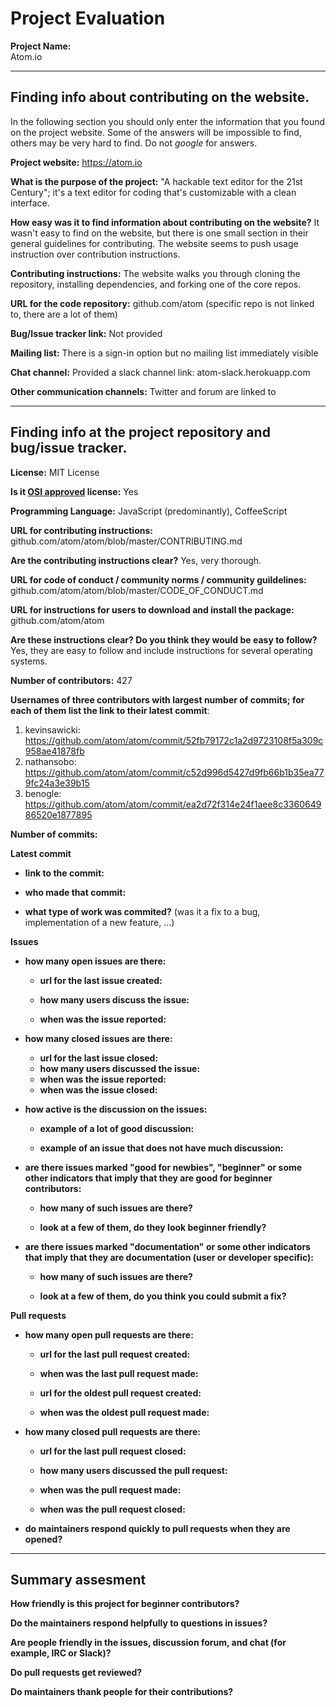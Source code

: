 # Project Evaluation 



__Project Name:__  
Atom.io

---

## Finding info about contributing on the website.

In the following section you should only enter the information that you
found on the project website. Some of the answers will be impossible to find, others
may be very hard to find. Do not _google_ for answers.

__Project website:__
https://atom.io

__What is the purpose of the project:__
"A hackable text editor for the 21st Century"; it's a text editor for coding that's customizable with a clean interface.

__How easy was it to find information about contributing on the website?__
It wasn't easy to find on the website, but there is one small section in their general guidelines for contributing. 
The website seems to push usage instruction over contribution instructions.

__Contributing instructions:__
The website walks you through cloning the repository, installing dependencies, and forking one of the core repos.

__URL for the code repository:__
github.com/atom (specific repo is not linked to, there are a lot of them)

__Bug/Issue tracker link:__
Not provided

__Mailing list:__
There is a sign-in option but no mailing list immediately visible

__Chat channel:__
Provided a slack channel link: atom-slack.herokuapp.com

__Other communication channels:__
Twitter and forum are linked to

---

## Finding info at the project repository and bug/issue tracker.

__License:__
MIT License

__Is it [OSI approved](https://opensource.org/licenses/alphabetical) license:__
Yes

__Programming Language:__
JavaScript (predominantly), CoffeeScript

__URL for contributing instructions:__ 
github.com/atom/atom/blob/master/CONTRIBUTING.md

__Are the contributing instructions clear?__ 
Yes, very thorough.


__URL for code of conduct / community norms / community guildelines:__
github.com/atom/atom/blob/master/CODE_OF_CONDUCT.md

__URL for instructions for users to download and install the package:__
github.com/atom/atom

__Are these instructions clear? Do you think they would be easy to follow?__
Yes, they are easy to follow and include instructions for several operating systems.

__Number of contributors:__
427

__Usernames of three contributors with largest number of commits; for
each of them list the link to their latest commit__:

1. kevinsawicki: https://github.com/atom/atom/commit/52fb79172c1a2d9723108f5a309c958ae41878fb
2. nathansobo: https://github.com/atom/atom/commit/c52d996d5427d9fb66b1b35ea779fc24a3e39b15
3. benogle: https://github.com/atom/atom/commit/ea2d72f314e24f1aee8c336064986520e1877895


__Number of commits:__

__Latest commit__

- __link to the commit:__

- __who made that commit:__

- __what type of work was commited?__ (was it a fix to a bug, implementation of a new feature, ...)


__Issues__

- __how many open issues are there:__

    - __url for the last issue created:__

    - __how many users discuss the issue:__
    
    - __when was the issue reported:__
    

- __how many closed issues are there:__
    - __url for the last issue closed:__
    - __how many users discussed the issue:__
    - __when was the issue reported:__
    - __when was the issue closed:__

- __how active is the discussion on the issues:__ 

    - __example of a lot of good discussion:__ 
    
    - __example of an issue that does not have much discussion:__



- __are there issues marked "good for newbies", "beginner" or some other indicators that imply that they are good for beginner contributors:__

    - __how many of such issues are there?__
    
    - __look at a few of them, do they look beginner friendly?__ 



- __are there issues marked "documentation" or some other indicators that imply that they are documentation (user or developer specific):__

    - __how many of such issues are there?__
    
    - __look at a few of them, do you think you could submit a fix?__ 



__Pull requests__

- __how many open pull requests are there:__

    - __url for the last pull request created:__
    
    - __when was the last pull request made:__

    - __url for the oldest pull request created:__
    
    - __when was the oldest pull request made:__

- __how many closed pull requests are there:__

    - __url for the last pull request closed:__
    
    - __how many users discussed the pull request:__
    
    - __when was the pull request made:__
    
    - __when was the pull request closed:__
    

- __do maintainers respond quickly to pull requests when they are opened?__ 





---


## Summary assesment
__How friendly is this project for beginner contributors?__


__Do the maintainers respond helpfully to questions in issues?__


__Are people friendly in the issues, discussion forum, and chat (for example, IRC or Slack)?__



__Do pull requests get reviewed?__



__Do maintainers thank people for their contributions?__


